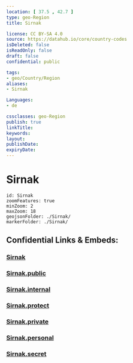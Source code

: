 ```yaml
---
location: [ 37.5 , 42.7 ] 
type: geo-Region
title: Sirnak

license: CC BY-SA 4.0
source: https://datahub.io/core/country-codes
isDeleted: false
isReadOnly: false
draft: false
confidential: public

tags:
- geo/Country/Region
aliases:
- Sirnak

Languages:
- de

cssclasses: geo-Region
publish: true
linkTitle: 
keywords: 
layout: 
publishDate: 
expiryDate: 
---
```


# Sirnak

```leaflet
id: Sirnak
zoomFeatures: true 
minZoom: 2 
maxZoom: 18
geojsonFolder: ./Sirnak/
markerFolder: ./Sirnak/
```


## Confidential Links & Embeds: 

### [Sirnak](/_Standards/Earth/Continent/Europe/Europe~East/Turkey/Provinces~Turkey/Sirnak.md) 

### [Sirnak.public](/_public/Earth/Continent/Europe/Europe~East/Turkey/Provinces~Turkey/Sirnak.public.md) 

### [Sirnak.internal](/_internal/Earth/Continent/Europe/Europe~East/Turkey/Provinces~Turkey/Sirnak.internal.md) 

### [Sirnak.protect](/_protect/Earth/Continent/Europe/Europe~East/Turkey/Provinces~Turkey/Sirnak.protect.md) 

### [Sirnak.private](/_private/Earth/Continent/Europe/Europe~East/Turkey/Provinces~Turkey/Sirnak.private.md) 

### [Sirnak.personal](/_personal/Earth/Continent/Europe/Europe~East/Turkey/Provinces~Turkey/Sirnak.personal.md) 

### [Sirnak.secret](/_secret/Earth/Continent/Europe/Europe~East/Turkey/Provinces~Turkey/Sirnak.secret.md)

